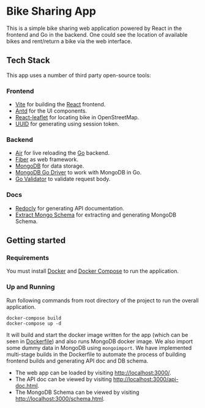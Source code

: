 # Bike Sharing App

This is a simple bike sharing web application powered by React in the frontend and Go in the backend. One could see the location of available bikes and rent/return a bike via the web interface.

## Tech Stack

This app uses a number of third party open-source tools:

### Frontend
- [Vite](https://vitejs.dev/) for building the [React](https://reactjs.org/) frontend.
- [Antd](https://ant.design/) for the UI components.
- [React-leaflet](https://react-leaflet.js.org/) for locating bike in OpenStreetMap.
- [UUID](https://github.com/uuidjs/uuid) for generating using session token.

### Backend
- [Air](https://github.com/cosmtrek/air) for live reloading the [Go](https://go.dev/) backend.
- [Fiber](https://docs.gofiber.io/) as web framework.
- [MongoDB](https://www.mongodb.com/) for data storage.
- [MongoDB Go Driver](https://www.mongodb.com/docs/drivers/go/current/) to work with MongoDB in Go.
- [Go Validator](https://github.com/go-playground/validator) to validate request body.

### Docs
- [Redocly](https://redocly.com/) for generating API documentation.
- [Extract Mongo Schema](https://github.com/perak/extract-mongo-schema) for extracting and generating MongoDB Schema.

## Getting started

### Requirements
You must install [Docker](https://docs.docker.com/get-docker/) and [Docker Compose](https://docs.docker.com/compose/install/) to run the application.

### Up and Running
Run following commands from root directory of the project to run the overall application.
```shell
docker-compose build
docker-compose up -d
```

It will build and start the docker image written for the app (which can be seen in [Dockerfile](https://github.com/SRatna/bike-sharing-app/blob/main/Dockerfile)) and also runs MongoDB docker image. We also import some dummy data in MongoDB using `mongoimport`. We have implemented multi-stage builds in the Dockerfile to automate the process of building frontend builds and generating API doc and DB schema.

- The web app can be loaded by visiting [http://localhost:3000/](http://localhost:3000/).
- The API doc can be viewed by visiting [http://localhost:3000/api-doc.html](http://localhost:3000/api-doc.html).
- The MongoDB Schema can be viewed by visiting [http://localhost:3000/schema.html](http://localhost:3000/schema.html).
